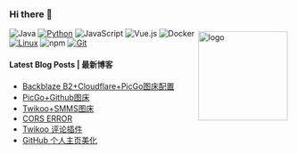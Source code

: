 ### Hi there 👋

<!--
**orsrva/orsrva** is a ✨ _special_ ✨ repository because its `README.md` (this file) appears on your GitHub profile.

Here are some ideas to get you started:

- 🔭 I’m currently working on ...
- 🌱 I’m currently learning ...
- 👯 I’m looking to collaborate on ...
- 🤔 I’m looking for help with ...
- 💬 Ask me about ...
- 📫 How to reach me: ...
- 😄 Pronouns: ...
- ⚡ Fun fact: ...
https://github-readme-stats-livid-two-38.vercel.app/api?username=soeos&show=stars,commits,prs,issues,contribs&theme=cobalt -->
<img src="https://github-readme-stats-livid-two-38.vercel.app/api?username=soeos&show=stars,commits,prs,issues,contribs&theme=cobalt" alt="logo" height="160" align="right" style="margin: 5px; margin-bottom: 20px;" />

<!-- 
![SOEOS's GitHub stats](https://github-readme-stats-livid-two-38.vercel.app/api?username=soeos&show_icons=true&theme=radical)
-->
![Java](https://img.shields.io/badge/-Java-007396?style=flat-square&logo=java&logoColor=ffffff)
[![Python](https://img.shields.io/badge/-Python-3776AB?style=flat-square&logo=python&logoColor=ffffff)](https://www.python.org/)
![JavaScript](https://img.shields.io/badge/JavaScript-F7DF1E?style=flat-square&logo=JavaScript&logoColor=ffffff)
![Vue.js](https://img.shields.io/badge/-Vue.js-4FC08D?style=flat-square&logo=Vue.js&logoColor=ffffff)
![Docker](https://img.shields.io/badge/Docker-2496ED?style=flat-square&logo=docker&logoColor=ffffff)
[![Linux](https://img.shields.io/badge/-Linux-333333?style=flat-square&logo=linux&logoColor=white)](https://www.linuxfoundation.org/)
![npm](https://img.shields.io/badge/-NPM-CB3837?style=flat-square&logo=npm&logoColor=white)
[![Git](https://img.shields.io/badge/-Git-f05032?style=flat-square&logo=git&logoColor=white)](https://git-scm.com/)


#### Latest Blog Posts | 最新博客

<!-- BLOG-POST-LIST:START -->
- [Backblaze B2+Cloudflare+PicGo图床配置](https://www.orys.link/article/tc)
- [PicGo+Github图床](https://www.orys.link/article/gh2)
- [Twikoo+SMMS图床](https://www.orys.link/article/tc2)
- [CORS ERROR](https://www.orys.link/article/cors)
- [Twikoo 评论插件](https://www.orys.link/article/twikoo)
- [GitHub 个人主页美化](https://www.orys.link/article/mh)
<!-- BLOG-POST-LIST:END -->
